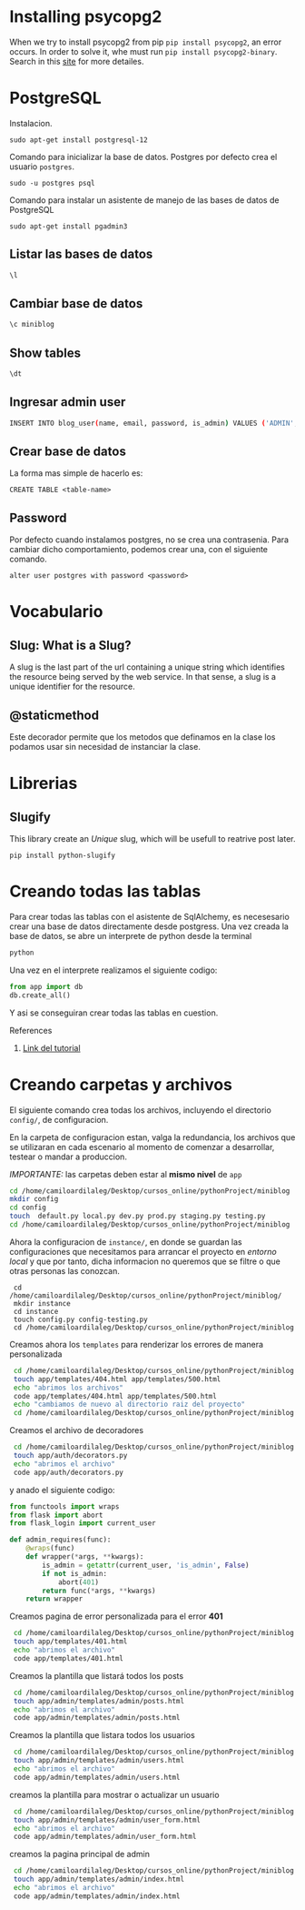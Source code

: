 # Installing psycopg2

When we try to install psycopg2 from pip `pip install psycopg2`, an error occurs. In order to solve it, whe must run `pip install psycopg2-binary`. Search in this [site](https://www.psycopg.org/docs/install.html) for more detailes. 

# PostgreSQL

Instalacion.

```
sudo apt-get install postgresql-12
```

Comando para inicializar la base de datos. Postgres por defecto crea el usuario `postgres`.

```
sudo -u postgres psql
```

Comando para instalar un asistente de manejo de las bases de datos de PostgreSQL

```
sudo apt-get install pgadmin3
```

## Listar las bases de datos

```bash
\l
```

## Cambiar base de datos

```bash
\c miniblog
```

## Show tables

```bash
\dt
```

## Ingresar admin user

```bash
INSERT INTO blog_user(name, email, password, is_admin) VALUES ('ADMIN', 'admin@xyz.com', 'pbkdf2:sha256:150000$5oClIM0i$c155be080802a2299bf20f891ea9e542c8fb11ea4a5927d390c36d2d91252a60', TRUE);
```

## Crear base de datos

La forma mas simple de hacerlo es:

```
CREATE TABLE <table-name>
```

## Password

Por defecto cuando instalamos postgres, no se crea una contrasenia. Para cambiar dicho comportamiento, podemos crear una, con el siguiente comando.

```
alter user postgres with password <password>
```


# Vocabulario

## Slug: What is a Slug?

A slug is the last part of the url containing a unique string which identifies the resource being served by the web service. In that sense, a slug is a unique identifier for the resource.

## @staticmethod

Este decorador permite que los metodos que definamos en la clase los podamos usar sin necesidad de instanciar la clase.

# Librerias

## Slugify

This library create an _Unique_ slug, which will be usefull to reatrive post later.

```
pip install python-slugify
```

# Creando todas las tablas

Para crear todas las tablas con el asistente de SqlAlchemy, es necesesario crear una base de datos directamente desde postgress. Una vez creada la base de datos, se abre un interprete de python desde la terminal

```bash
python
```

Una vez en el interprete realizamos el siguiente codigo:

```python
from app import db
db.create_all()
```

Y asi se conseguiran crear todas las tablas en cuestion.

References 

1. [Link del tutorial](https://j2logo.com/tutorial-flask-espanol/)

# Creando carpetas y archivos

El siguiente comando crea todas los archivos, incluyendo el directorio `config/`, de configuracion.

En la carpeta de configuracion estan, valga la redundancia, los archivos que se utilizaran en cada escenario al momento de comenzar a desarrollar, testear o mandar a produccion.

*IMPORTANTE:* las carpetas deben estar al **mismo nivel** de `app`

``` bash
cd /home/camiloardilaleg/Desktop/cursos_online/pythonProject/miniblog
mkdir config
cd config
touch  default.py local.py dev.py prod.py staging.py testing.py
cd /home/camiloardilaleg/Desktop/cursos_online/pythonProject/miniblog
```

Ahora la configuracion de `instance/`, en donde se guardan las configuraciones que necesitamos para arrancar el proyecto en *entorno local* y que por tanto, dicha informacion no queremos que se filtre o que otras personas las conozcan.

```
 cd /home/camiloardilaleg/Desktop/cursos_online/pythonProject/miniblog/
 mkdir instance
 cd instance
 touch config.py config-testing.py
 cd /home/camiloardilaleg/Desktop/cursos_online/pythonProject/miniblog
```

Creamos ahora los `templates` para renderizar los errores de manera personalizada

```bash
 cd /home/camiloardilaleg/Desktop/cursos_online/pythonProject/miniblog
 touch app/templates/404.html app/templates/500.html
 echo "abrimos los archivos"
 code app/templates/404.html app/templates/500.html
 echo "cambiamos de nuevo al directorio raiz del proyecto"
 cd /home/camiloardilaleg/Desktop/cursos_online/pythonProject/miniblog
```

Creamos el archivo de decoradores

```bash
 cd /home/camiloardilaleg/Desktop/cursos_online/pythonProject/miniblog
 touch app/auth/decorators.py
 echo "abrimos el archivo"
 code app/auth/decorators.py
```

y anado el siguiente codigo:

```python
from functools import wraps
from flask import abort
from flask_login import current_user

def admin_requires(func):
    @wraps(func)
    def wrapper(*args, **kwargs):
        is_admin = getattr(current_user, 'is_admin', False)
        if not is_admin:
            abort(401)
        return func(*args, **kwargs)
    return wrapper
```

Creamos pagina de error personalizada para el error **401**

```bash
 cd /home/camiloardilaleg/Desktop/cursos_online/pythonProject/miniblog
 touch app/templates/401.html
 echo "abrimos el archivo"
 code app/templates/401.html
```

Creamos la plantilla que listará todos los posts
```bash
 cd /home/camiloardilaleg/Desktop/cursos_online/pythonProject/miniblog
 touch app/admin/templates/admin/posts.html
 echo "abrimos el archivo"
 code app/admin/templates/admin/posts.html
```

Creamos la plantilla que listara todos los usuarios
```bash
 cd /home/camiloardilaleg/Desktop/cursos_online/pythonProject/miniblog
 touch app/admin/templates/admin/users.html
 echo "abrimos el archivo"
 code app/admin/templates/admin/users.html
```

creamos la plantilla para mostrar o actualizar un usuario
```bash
 cd /home/camiloardilaleg/Desktop/cursos_online/pythonProject/miniblog
 touch app/admin/templates/admin/user_form.html
 echo "abrimos el archivo"
 code app/admin/templates/admin/user_form.html
```

creamos la pagina principal de admin
```bash
 cd /home/camiloardilaleg/Desktop/cursos_online/pythonProject/miniblog
 touch app/admin/templates/admin/index.html
 echo "abrimos el archivo"
 code app/admin/templates/admin/index.html
```